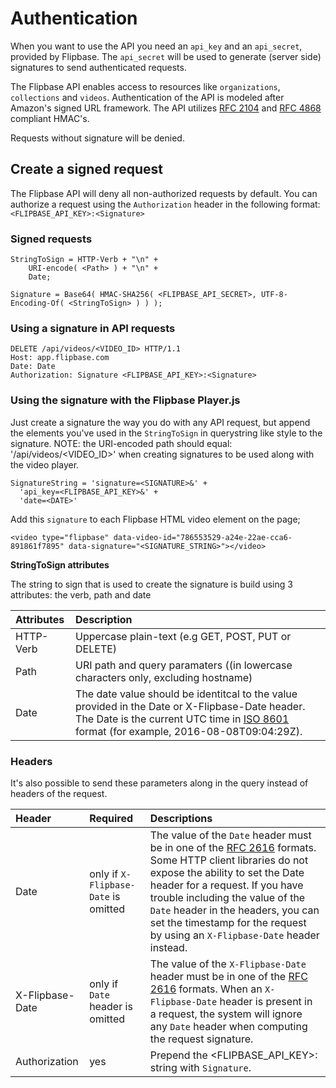 # Authentication

When you want to use the API you need an `api_key` and an `api_secret`, provided by Flipbase. The `api_secret` will be used to generate (server side) signatures to send authenticated requests.

The Flipbase API enables access to resources like `organizations`, `collections` and `videos`. Authentication of the API is modeled after Amazon's signed URL framework. The API utilizes [RFC 2104](https://tools.ietf.org/html/rfc2104) and [RFC 4868](https://tools.ietf.org/html/rfc4868) compliant HMAC's.

Requests without signature will be denied.

## Create a signed request

The Flipbase API will deny all non-authorized requests by default. You can authorize a request using the `Authorization` header in the following format: `<FLIPBASE_API_KEY>:<Signature>`

### Signed requests

    StringToSign = HTTP-Verb + "\n" +
        URI-encode( <Path> ) + "\n" +
        Date;

    Signature = Base64( HMAC-SHA256( <FLIPBASE_API_SECRET>, UTF-8-Encoding-Of( <StringToSign> ) ) );

### Using a signature in API requests

    DELETE /api/videos/<VIDEO_ID> HTTP/1.1
    Host: app.flipbase.com
    Date: Date
    Authorization: Signature <FLIPBASE_API_KEY>:<Signature>

### Using the signature with the Flipbase Player.js

Just create a signature the way you do with any API request, but append the elements you've used in the `StringToSign` in querystring like style to the signature. NOTE: the URI-encoded path should equal: '/api/videos/<VIDEO_ID>' when creating signatures to be used along with the video player.

    SignatureString = 'signature=<SIGNATURE>&' +
      'api_key=<FLIPBASE_API_KEY>&' +
      'date=<DATE>'

Add this `signature` to each Flipbase HTML video element on the page;

    <video type="flipbase" data-video-id="786553529-a24e-22ae-cca6-891861f7895" data-signature="<SIGNATURE_STRING>"></video>

**StringToSign attributes**

The string to sign that is used to create the signature is build using 3 attributes: the verb, path and date

| Attributes | Description                                                                                                                                                                                                                       |
|:-----------|:----------------------------------------------------------------------------------------------------------------------------------------------------------------------------------------------------------------------------------|
| HTTP-Verb  | Uppercase plain-text (e.g GET, POST, PUT or DELETE)                                                                                                                                                                               |
| Path       | URI path and query paramaters ((in lowercase characters only, excluding hostname)                                                                                                                                                 |
| Date       | The date value should be identitcal to the value provided in the Date or X-Flipbase-Date header. The Date is the current UTC time in [ISO 8601](https://www.ietf.org/rfc/rfc3339.txt) format (for example, 2016-08-08T09:04:29Z). |

### Headers

It's also possible to send these parameters along in the query instead of headers of the request.

| Header          | Required                             | Descriptions                                                                                                                                                                                                                                                                                                                                                                  |
|:----------------|:-------------------------------------|:------------------------------------------------------------------------------------------------------------------------------------------------------------------------------------------------------------------------------------------------------------------------------------------------------------------------------------------------------------------------------|
| Date            | only if `X-Flipbase-Date` is omitted | The value of the `Date` header must be in one of the [RFC 2616](http://www.ietf.org/rfc/rfc2616.txt) formats. Some HTTP client libraries do not expose the ability to set the Date header for a request. If you have trouble including the value of the `Date` header in the headers, you can set the timestamp for the request by using an `X-Flipbase-Date` header instead. |
| X-Flipbase-Date | only if `Date` header is omitted     | The value of the `X-Flipbase-Date` header must be in one of the [RFC 2616](http://www.ietf.org/rfc/rfc2616.txt) formats. When an `X-Flipbase-Date` header is present in a request, the system will ignore any `Date` header when computing the request signature.                                                                                                             |
| Authorization   | yes                                  | Prepend the <FLIPBASE_API_KEY>:<Signature> string with `Signature`.                                                                                                                                                                                                                                                                                                           |
